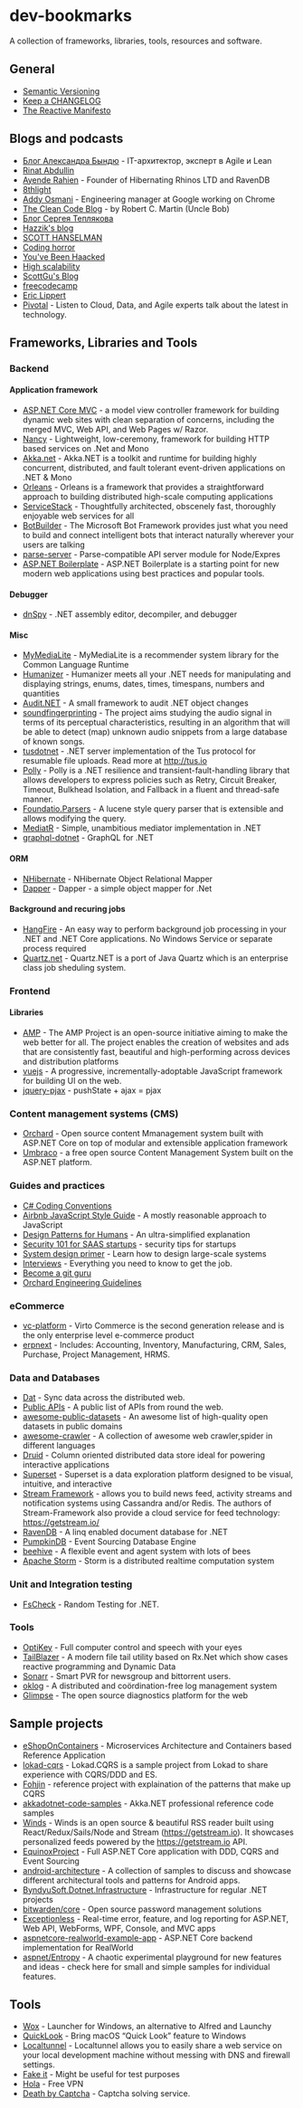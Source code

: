 # dev-bookmarks
A collection of frameworks, libraries, tools, resources and software.

## General
 - [Semantic Versioning](http://semver.org/)
 - [Keep a CHANGELOG](http://keepachangelog.com/en/0.3.0/)
 - [The Reactive Manifesto](http://www.reactivemanifesto.org/)

## Blogs and podcasts
 - [Блог Александра Бындю](http://blog.byndyu.ru/) - IT-архитектор, эксперт в Agile и Lean
 - [Rinat Abdullin](https://abdullin.com/)
 - [Ayende Rahien](https://ayende.com/blog/) - Founder of Hibernating Rhinos LTD and RavenDB
 - [8thlight](https://8thlight.com/blog)
 - [Addy Osmani](https://addyosmani.com/blog/) - Engineering manager at Google working on Chrome
 - [The Clean Code Blog](http://blog.cleancoder.com/) - by Robert C. Martin (Uncle Bob)
 - [Блог Сергея Теплякова](http://sergeyteplyakov.blogspot.co.uk/)
 - [Hazzik's blog](http://blog.hazzik.ru/)
 - [SCOTT HANSELMAN](https://www.hanselman.com/blog/)
 - [Coding horror](https://blog.codinghorror.com)
 - [You've Been Haacked](http://haacked.com/)
 - [High scalability](http://highscalability.com/)
 - [ScottGu's Blog](https://weblogs.asp.net/scottgu)
 - [freecodecamp](https://medium.freecodecamp.com/)
 - [Eric Lippert](https://ericlippert.com/)
 - [Pivotal](https://content.pivotal.io/podcasts) - Listen to Cloud, Data, and Agile experts talk about the latest in technology.

## Frameworks, Libraries and Tools
### Backend
#### Application framework
 - [ASP.NET Core MVC](https://github.com/aspnet/Mvc) -  a model view controller framework for building dynamic web sites with clean separation of concerns, including the merged MVC, Web API, and Web Pages w/ Razor.
 - [Nancy](https://github.com/NancyFx/Nancy) - Lightweight, low-ceremony, framework for building HTTP based services on .Net and Mono
 - [Akka.net](https://github.com/akkadotnet/akka.net) - Akka.NET is a toolkit and runtime for building highly concurrent, distributed, and fault tolerant event-driven applications on .NET & Mono
 - [Orleans](https://github.com/dotnet/orleans) - Orleans is a framework that provides a straightforward approach to building distributed high-scale computing applications
 - [ServiceStack](https://github.com/ServiceStack/ServiceStack) - Thoughtfully architected, obscenely fast, thoroughly enjoyable web services for all 
 - [BotBuilder](https://github.com/Microsoft/BotBuilder) - The Microsoft Bot Framework provides just what you need to build and connect intelligent bots that interact naturally wherever your users are talking
 - [parse-server](https://github.com/parse-community/parse-server) - Parse-compatible API server module for Node/Expres
 - [ASP.NET Boilerplate](https://github.com/aspnetboilerplate/aspnetboilerplate) - ASP.NET Boilerplate is a starting point for new modern web applications using best practices and popular tools.

#### Debugger
 - [dnSpy](https://github.com/0xd4d/dnSpy) - .NET assembly editor, decompiler, and debugger

#### Misc
 - [MyMediaLite](https://github.com/zenogantner/MyMediaLite) - MyMediaLite is a recommender system library for the Common Language Runtime
 - [Humanizer](https://github.com/Humanizr/Humanizer) - Humanizer meets all your .NET needs for manipulating and displaying strings, enums, dates, times, timespans, numbers and quantities 
 - [Audit.NET](https://github.com/thepirat000/Audit.NET) - A small framework to audit .NET object changes
 - [soundfingerprinting](https://github.com/AddictedCS/soundfingerprinting) - The project aims studying the audio signal in terms of its perceptual characteristics, resulting in an algorithm that will be able to detect (map) unknown audio snippets from a large database of known songs.
 - [tusdotnet](https://github.com/smatsson/tusdotnet) - .NET server implementation of the Tus protocol for resumable file uploads. Read more at http://tus.io
 - [Polly](https://github.com/App-vNext/Polly) - Polly is a .NET resilience and transient-fault-handling library that allows developers to express policies such as Retry, Circuit Breaker, Timeout, Bulkhead Isolation, and Fallback in a fluent and thread-safe manner.
 - [Foundatio.Parsers](https://github.com/exceptionless/Foundatio.Parsers) - A lucene style query parser that is extensible and allows modifying the query.
 - [MediatR](https://github.com/jbogard/MediatR) - Simple, unambitious mediator implementation in .NET 
 - [graphql-dotnet](https://github.com/graphql-dotnet/graphql-dotnet) - GraphQL for .NET

#### ORM
 - [NHibernate](https://github.com/nhibernate/nhibernate-core) - NHibernate Object Relational Mapper
 - [Dapper](https://github.com/StackExchange/Dapper) - Dapper - a simple object mapper for .Net

#### Background and recuring jobs
 - [HangFire](https://github.com/HangfireIO/Hangfire) - An easy way to perform background job processing in your .NET and .NET Core applications. No Windows Service or separate process required 
 - [Quartz.net](https://github.com/quartznet/quartznet) - Quartz.NET is a port of Java Quartz which is an enterprise class job sheduling system.

### Frontend
#### Libraries
 - [AMP](https://github.com/ampproject/amphtml) - The AMP Project is an open-source initiative aiming to make the web better for all. The project enables the creation of websites and ads that are consistently fast, beautiful and high-performing across devices and distribution platforms
 - [vuejs](https://github.com/vuejs/vue) - A progressive, incrementally-adoptable JavaScript framework for building UI on the web.
 - [jquery-pjax](https://github.com/defunkt/jquery-pjax) - pushState + ajax = pjax

### Content management systems (CMS)
 - [Orchard](https://github.com/OrchardCMS/Orchard2) - Open source content Mmanagement system built with ASP.NET Core on top of modular and extensible application framework
 - [Umbraco](https://github.com/umbraco/Umbraco-CMS) - a free open source Content Management System built on the ASP.NET platform.

### Guides and practices
 - [C# Coding Conventions](https://docs.microsoft.com/en-us/dotnet/csharp/programming-guide/inside-a-program/coding-conventions)
 - [Airbnb JavaScript Style Guide](https://github.com/airbnb/javascript) - A mostly reasonable approach to JavaScript
 - [Design Patterns for Humans](https://github.com/kamranahmedse/design-patterns-for-humans) - An ultra-simplified explanation
 - [Security 101 for SAAS startups](https://github.com/forter/security-101-for-saas-startups) - security tips for startups
 - [System design primer](https://github.com/donnemartin/system-design-primer) - Learn how to design large-scale systems
 - [Interviews](https://github.com/kdn251/interviews) - Everything you need to know to get the job.
 - [Become a git guru](https://www.atlassian.com/git/tutorials)
 - [Orchard Engineering Guidelines](https://github.com/OrchardCMS/Orchard2/wiki/Engineering-Guidelines)

### eCommerce
 - [vc-platform](https://github.com/VirtoCommerce/vc-platform) - Virto Commerce is the second generation release and is the only enterprise level e-commerce product 
 - [erpnext](https://github.com/frappe/erpnext) - Includes: Accounting, Inventory, Manufacturing, CRM, Sales, Purchase, Project Management, HRMS.

### Data and Databases
 - [Dat](https://github.com/datproject/dat) - Sync data across the distributed web. 
 - [Public APIs](https://github.com/abhishekbanthia/Public-APIs) - A public list of APIs from round the web.
 - [awesome-public-datasets](https://github.com/caesar0301/awesome-public-datasets) - An awesome list of high-quality open datasets in public domains 
 - [awesome-crawler](https://github.com/BruceDone/awesome-crawler) - A collection of awesome web crawler,spider in different languages
 - [Druid](https://github.com/druid-io/druid) - Column oriented distributed data store ideal for powering interactive applications 
 - [Superset](https://github.com/airbnb/superset) - Superset is a data exploration platform designed to be visual, intuitive, and interactive
 - [Stream Framework](https://github.com/tschellenbach/Stream-Framework) - allows you to build news feed, activity streams and notification systems using Cassandra and/or Redis. The authors of Stream-Framework also provide a cloud service for feed technology: https://getstream.io/
 - [RavenDB](https://github.com/ravendb/ravendb) - A linq enabled document database for .NET
 - [PumpkinDB](https://github.com/PumpkinDB/PumpkinDB) - Event Sourcing Database Engine
 - [beehive](https://github.com/muesli/beehive) - A flexible event and agent system with lots of bees
 - [Apache Storm](https://github.com/apache/storm) - Storm is a distributed realtime computation system

### Unit and Integration testing
 - [FsCheck](https://github.com/fscheck/FsCheck) - Random Testing for .NET.

### Tools
 - [OptiKey](https://github.com/OptiKey/OptiKey) - Full computer control and speech with your eyes 
 - [TailBlazer](https://github.com/RolandPheasant/TailBlazer) - A modern file tail utility based on Rx.Net which show cases reactive programming and Dynamic Data
 - [Sonarr](https://github.com/Sonarr/Sonarr) - Smart PVR for newsgroup and bittorrent users.
 - [oklog](https://github.com/oklog/oklog) - A distributed and coördination-free log management system
 - [Glimpse](https://github.com/Glimpse/Glimpse) - The open source diagnostics platform for the web

## Sample projects
- [eShopOnContainers](https://github.com/dotnet-architecture/eShopOnContainers) - Microservices Architecture and Containers based Reference Application
- [lokad-cqrs](https://github.com/Lokad/lokad-cqrs) - Lokad.CQRS is a sample project from Lokad to share experience with CQRS/DDD and ES.
- [Fohjin](https://github.com/MarkNijhof/Fohjin) - reference project with explaination of the patterns that make up CQRS
- [akkadotnet-code-samples](https://github.com/petabridge/akkadotnet-code-samples) - Akka.NET professional reference code samples
- [Winds](https://github.com/GetStream/Winds) - Winds is an open source & beautiful RSS reader built using React/Redux/Sails/Node and Stream (https://getstream.io). It showcases personalized feeds powered by the https://getstream.io API.
- [EquinoxProject](https://github.com/EduardoPires/EquinoxProject) - Full ASP.NET Core application with DDD, CQRS and Event Sourcing 
- [android-architecture](https://github.com/googlesamples/android-architecture) - A collection of samples to discuss and showcase different architectural tools and patterns for Android apps.
- [ByndyuSoft.Dotnet.Infrastructure](https://github.com/Byndyusoft/ByndyuSoft.Dotnet.Infrastructure) - Infrastructure for regular .NET projects 
- [bitwarden/core](https://github.com/bitwarden/core) - Open source password management solutions
- [Exceptionless](https://github.com/exceptionless/Exceptionless) - Real-time error, feature, and log reporting for ASP.NET, Web API, WebForms, WPF, Console, and MVC apps
- [aspnetcore-realworld-example-app](https://github.com/gothinkster/aspnetcore-realworld-example-app) - ASP.NET Core backend implementation for RealWorld 
- [aspnet/Entropy](https://github.com/aspnet/Entropy) - A chaotic experimental playground for new features and ideas - check here for small and simple samples for individual features.

## Tools
- [Wox](https://github.com/Wox-launcher/Wox) - Launcher for Windows, an alternative to Alfred and Launchy
- [QuickLook](https://github.com/QL-Win/QuickLook) - Bring macOS “Quick Look” feature to Windows 
- [Localtunnel](https://localtunnel.github.io/www/) - Localtunnel allows you to easily share a web service on your local development machine without messing with DNS and firewall settings.
- [Fake it](http://fake-it.cc/) - Might be useful for test purposes
- [Hola](http://hola.org/) - Free VPN
- [Death by Captcha](https://deathbycaptcha.com) - Captcha solving service.
